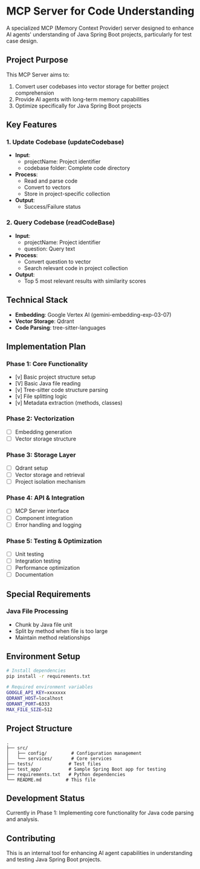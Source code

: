 # MCP Server for Code Understanding

A specialized MCP (Memory Context Provider) server designed to enhance AI agents' understanding of Java Spring Boot projects, particularly for test case design.

## Project Purpose

This MCP Server aims to:
1. Convert user codebases into vector storage for better project comprehension
2. Provide AI agents with long-term memory capabilities
3. Optimize specifically for Java Spring Boot projects

## Key Features

### 1. Update Codebase (updateCodebase)
- **Input**:
  - projectName: Project identifier
  - codebase folder: Complete code directory
- **Process**:
  - Read and parse code
  - Convert to vectors
  - Store in project-specific collection
- **Output**:
  - Success/Failure status

### 2. Query Codebase (readCodeBase)
- **Input**:
  - projectName: Project identifier
  - question: Query text
- **Process**:
  - Convert question to vector
  - Search relevant code in project collection
- **Output**:
  - Top 5 most relevant results with similarity scores

## Technical Stack

- **Embedding**: Google Vertex AI (gemini-embedding-exp-03-07)
- **Vector Storage**: Qdrant
- **Code Parsing**: tree-sitter-languages

## Implementation Plan

### Phase 1: Core Functionality
- [v] Basic project structure setup
- [V] Basic Java file reading
- [v] Tree-sitter code structure parsing
- [v] File splitting logic
- [v] Metadata extraction (methods, classes)

### Phase 2: Vectorization
- [ ] Embedding generation
- [ ] Vector storage structure

### Phase 3: Storage Layer
- [ ] Qdrant setup
- [ ] Vector storage and retrieval
- [ ] Project isolation mechanism

### Phase 4: API & Integration
- [ ] MCP Server interface
- [ ] Component integration
- [ ] Error handling and logging

### Phase 5: Testing & Optimization
- [ ] Unit testing
- [ ] Integration testing
- [ ] Performance optimization
- [ ] Documentation

## Special Requirements

### Java File Processing
- Chunk by Java file unit
- Split by method when file is too large
- Maintain method relationships

## Environment Setup

```bash
# Install dependencies
pip install -r requirements.txt

# Required environment variables
GOOGLE_API_KEY=xxxxxxx
QDRANT_HOST=localhost
QDRANT_PORT=6333
MAX_FILE_SIZE=512
```

## Project Structure

```
.
├── src/
│   ├── config/         # Configuration management
│   └── services/       # Core services
├── tests/             # Test files
├── test_app/          # Sample Spring Boot app for testing
├── requirements.txt   # Python dependencies
└── README.md         # This file
```

## Development Status

Currently in Phase 1: Implementing core functionality for Java code parsing and analysis.

## Contributing

This is an internal tool for enhancing AI agent capabilities in understanding and testing Java Spring Boot projects. 